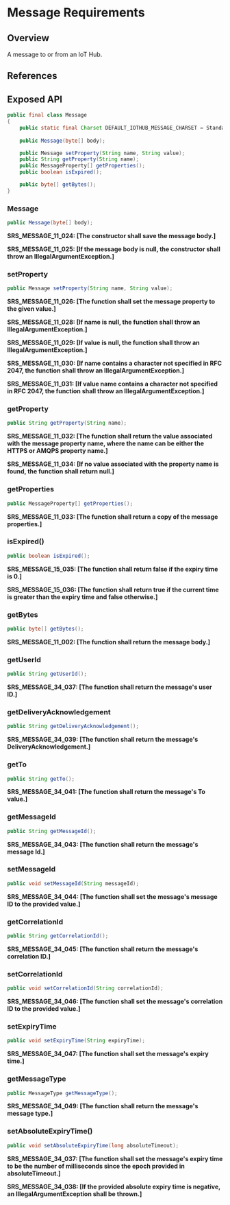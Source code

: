 # Message Requirements

## Overview

A message to or from an IoT Hub.

## References

## Exposed API

```java
public final class Message
{
    public static final Charset DEFAULT_IOTHUB_MESSAGE_CHARSET = StandardCharsets.UTF_8;
    
    public Message(byte[] body);

    public Message setProperty(String name, String value);
    public String getProperty(String name);
    public MessageProperty[] getProperties();
    public boolean isExpired();

    public byte[] getBytes();
}
```


### Message

```java
public Message(byte[] body);
```

**SRS_MESSAGE_11_024: [**The constructor shall save the message body.**]**

**SRS_MESSAGE_11_025: [**If the message body is null, the constructor shall throw an IllegalArgumentException.**]**


### setProperty

```java
public Message setProperty(String name, String value);
```

**SRS_MESSAGE_11_026: [**The function shall set the message property to the given value.**]**

**SRS_MESSAGE_11_028: [**If name is null, the function shall throw an IllegalArgumentException.**]**

**SRS_MESSAGE_11_029: [**If value is null, the function shall throw an IllegalArgumentException.**]**

**SRS_MESSAGE_11_030: [**If name contains a character not specified in RFC 2047, the function shall throw an IllegalArgumentException.**]**

**SRS_MESSAGE_11_031: [**If value name contains a character not specified in RFC 2047, the function shall throw an IllegalArgumentException.**]**


### getProperty

```java
public String getProperty(String name);
```

**SRS_MESSAGE_11_032: [**The function shall return the value associated with the message property name, where the name can be either the HTTPS or AMQPS property name.**]**

**SRS_MESSAGE_11_034: [**If no value associated with the property name is found, the function shall return null.**]**


### getProperties

```java
public MessageProperty[] getProperties();
```

**SRS_MESSAGE_11_033: [**The function shall return a copy of the message properties.**]**


### isExpired()

```java
public boolean isExpired();
```

**SRS_MESSAGE_15_035: [**The function shall return false if the expiry time is 0.**]**

**SRS_MESSAGE_15_036: [**The function shall return true if the current time is greater than the expiry time and false otherwise.**]**


### getBytes

```java
public byte[] getBytes();
```

**SRS_MESSAGE_11_002: [**The function shall return the message body.**]**

### getUserId

```java
public String getUserId();
```

**SRS_MESSAGE_34_037: [**The function shall return the message's user ID.**]**


### getDeliveryAcknowledgement

```java
public String getDeliveryAcknowledgement();
```

**SRS_MESSAGE_34_039: [**The function shall return the message's DeliveryAcknowledgement.**]**


### getTo

```java
public String getTo();
```

**SRS_MESSAGE_34_041: [**The function shall return the message's To value.**]**


### getMessageId

```java
public String getMessageId();
```

**SRS_MESSAGE_34_043: [**The function shall return the message's message Id.**]**


### setMessageId

```java
public void setMessageId(String messageId);
```

**SRS_MESSAGE_34_044: [**The function shall set the message's message ID to the provided value.**]**


### getCorrelationId

```java
public String getCorrelationId();
```

**SRS_MESSAGE_34_045: [**The function shall return the message's correlation ID.**]**


### setCorrelationId

```java
public void setCorrelationId(String correlationId);
```

**SRS_MESSAGE_34_046: [**The function shall set the message's correlation ID to the provided value.**]**


### setExpiryTime

```java
public void setExpiryTime(String expiryTime);
```

**SRS_MESSAGE_34_047: [**The function shall set the message's expiry time.**]**


### getMessageType
```java
public MessageType getMessageType();
```

**SRS_MESSAGE_34_049: [**The function shall return the message's message type.**]**


### setAbsoluteExpiryTime()
```java
public void setAbsoluteExpiryTime(long absoluteTimeout);
```

**SRS_MESSAGE_34_037: [**The function shall set the message's expiry time to be the number of milliseconds since the epoch provided in absoluteTimeout.**]**

**SRS_MESSAGE_34_038: [**If the provided absolute expiry time is negative, an IllegalArgumentException shall be thrown.**]**
